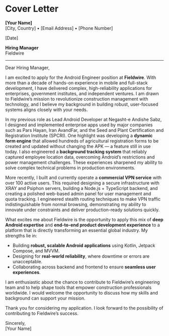 
# Cover Letter

**[Your Name]**  
[City, Country] • [Email Address] • [Phone Number]  

[Date]

**Hiring Manager**  
Fieldwire  

---

Dear Hiring Manager,

I am excited to apply for the Android Engineer position at **Fieldwire**. With more than a decade of hands-on experience in mobile and full-stack development, I have delivered complex, high-reliability applications for enterprises, government institutes, and independent ventures. I am drawn to Fieldwire’s mission to revolutionize construction management with technology, and I believe my background in building robust, user-focused systems aligns closely with your needs.

In my previous role as Lead Android Developer at Negasht-e Andishe Sabz, I designed and implemented enterprise apps used by major companies such as Pars Hayan, Iran AvandFar, and the Seed and Plant Certification and Registration Institute (SPCRI). One highlight was developing a **dynamic form engine** that allowed hundreds of agricultural registration forms to be created and updated without changing the APK — a feature still in use today. I also engineered a **background tracking system** that reliably captured employee location data, overcoming Android’s restrictions and power management challenges. These experiences sharpened my ability to solve complex technical problems in production environments.

More recently, I built and currently operate a **commercial VPN service** with over 100 active users. This required designing a secure infrastructure with XRAY and Psiphon servers, building a Node.js + TypeScript backend, and creating a polished web-based admin panel for user management and quota tracking. I engineered stealth routing techniques to make VPN traffic indistinguishable from normal browsing, demonstrating my ability to innovate under constraints and deliver production-ready solutions quickly.

What excites me about Fieldwire is the opportunity to apply this mix of **deep Android expertise** and **end-to-end product development experience** to a platform that is directly transforming an essential global industry. My strengths lie in:  

- Building **robust, scalable Android applications** using Kotlin, Jetpack Compose, and MVVM.  
- Designing for **real-world reliability**, where downtime or errors are unacceptable.  
- Collaborating across backend and frontend to ensure **seamless user experiences**.  

I am enthusiastic about the chance to contribute to Fieldwire’s engineering team and to help shape tools that empower construction professionals worldwide. I would welcome the opportunity to discuss how my skills and background can support your mission.

Thank you for considering my application. I look forward to the possibility of contributing to Fieldwire’s success.

Sincerely,  
[Your Name]
